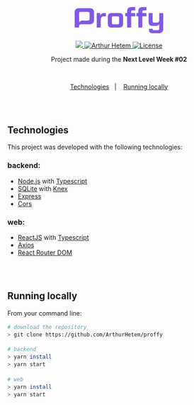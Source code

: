 <div align="center">

  <img src="./readme/purple-logo.svg" width="200px" /> <br />
  
  <a href="https://twitter.com/arthurhetem">
    <img src="https://img.shields.io/badge/-%40arthurhetem-8257E5?style=flat&logo=Twitter&logoColor=white" />
  </a>

  <a href="mailto://arthurhetem.1@hotmail.com">
    <img alt="Arthur Hetem" src="https://img.shields.io/badge/-arthurhetem.1%40hotmail.com-8257E5?style=flat&logo=microsoft-outlook&logoColor=white" />
  </a>
  
  <a href="https://github.com/ArthurHetem/proffy/blob/master/LICENSE">
    <img alt="License" src="https://img.shields.io/badge/license-MIT-8257E5">
  </a>
  
  <br/>
  
  <p>Project made during the <b>Next Level Week #02</b></p>

</div>

<br>

<p align="center">
  <a href="#techs">Technologies</a>&nbsp;&nbsp;&nbsp;|&nbsp;&nbsp;&nbsp;
  <a href="#running-locally">Running locally</a>
</p>

<br/>&nbsp;

<h2 id="techs"> Technologies </h2>

This project was developed with the following technologies:

### backend:
- [Node.js](https://nodejs.org/en/docs/) with [Typescript](https://www.typescriptlang.org/)
- [SQLite](https://www.sqlite.org/index.html) with [Knex](http://knexjs.org/)
- [Express](https://expressjs.com/)
- [Cors](https://github.com/expressjs/cors)

### web:
- [ReactJS](https://reactjs.org/) with [Typescript](https://www.typescriptlang.org/)
- [Axios](https://github.com/axios/axios)
- [React Router DOM](https://reactrouter.com/web/guides/quick-start)


<br/>&nbsp;

<h2 id="running-locally"> Running locally </h2>

From your command line:

```sh
# download the repository
> git clone https://github.com/ArthurHetem/proffy

# backend
> yarn install
> yarn start

# web
> yarn install
> yarn start
```